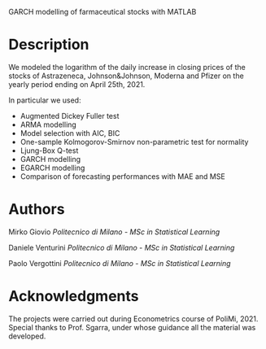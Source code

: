 GARCH modelling of farmaceutical stocks with MATLAB

# Description
We modeled the logarithm of the daily increase in closing prices of the stocks of Astrazeneca, Johnson&Johnson, Moderna and Pfizer on the yearly period
ending on April 25th, 2021.

In particular we used:

* Augmented Dickey Fuller test
* ARMA modelling
* Model selection with AIC, BIC
* One-sample Kolmogorov-Smirnov non-parametric test for normality
* Ljung-Box Q-test
* GARCH modelling
* EGARCH modelling
* Comparison of forecasting performances with MAE and MSE

# Authors
Mirko Giovio  *Politecnico di Milano - MSc in Statistical Learning*

Daniele Venturini   *Politecnico di Milano - MSc in Statistical Learning*

Paolo Vergottini      *Politecnico di Milano - MSc in Statistical Learning*

# Acknowledgments

The projects were carried out during Econometrics course of PoliMi, 2021.
Special thanks to Prof. Sgarra, under whose guidance all the material was developed.
